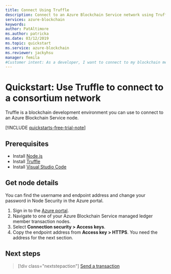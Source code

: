 ```yaml
---
title: Connect Using Truffle
description: Connect to an Azure Blockchain Service network using Truffle
services: azure-blockchain
keywords: 
author: PatAltimore
ms.author: patricka
ms.date: 03/12/2019
ms.topic: quickstart
ms.service: azure-blockchain
ms.reviewer: jackyhsu
manager: femila
#Customer intent: As a developer, I want to connect to my blockchain member node so that I can perform actions on a blockchain.
---
```


# Quickstart: Use Truffle to connect to a consortium network

Truffle is a blockchain development environment you can use to connect to an Azure Blockchain Service node.

[!INCLUDE [quickstarts-free-trial-note](../../../includes/quickstarts-free-trial-note.md)]

## Prerequisites

* Install [Node.js](https://nodejs.org)
* Install [Truffle](https://github.com/trufflesuite/truffle)
* Install [Visual Studio Code](https://code.visualstudio.com/Download)

## Get node details

You can find the username and endpoint address and change your password in Node Security in the Azure portal.

1. Sign in to the [Azure portal](https://portal.azure.com).
1. Navigate to one of your Azure Blockchain Service managed ledger member transaction nodes.
1. Select **Connection security > Access keys**.
1. Copy the endpoint address from **Access key > HTTPS**. You need the address for the next section.

## Next steps

> [!div class="nextstepaction"]
> [Send a transaction](send-transaction.md)